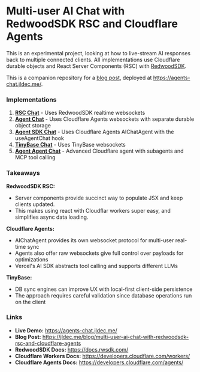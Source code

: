 # Multi-user AI Chat with RedwoodSDK RSC and Cloudflare Agents

This is an experimental project, looking at how to live-stream AI responses back to multiple connected clients. All implementations use Cloudflare durable objects and React Server Components (RSC) with [RedwoodSDK](https://rwsdk.com/).

This is a companion repository for a [blog post](https://jldec.me/blog/multi-user-ai-chat-with-redwoodsdk-rsc-and-cloudflare-agents), deployed at https://agents-chat.jldec.me/.

### Implementations
1. **[RSC Chat](https://agents-chat.jldec.me/chat-rsc)** - Uses RedwoodSDK realtime websockets
2. **[Agent Chat](https://agents-chat.jldec.me/chat-agent)** - Uses Cloudflare Agents websockets with separate durable object storage
3. **[Agent SDK Chat](https://agents-chat.jldec.me/chat-agent-sdk)** - Uses Cloudflare Agents AIChatAgent with the useAgentChat hook
4. **[TinyBase Chat](https://agents-chat.jldec.me/chat-tinybase)** - Uses TinyBase websockets
5. **[Agent Agent Chat](https://agents-chat.jldec.me/chat-agent-agent)** - Advanced Cloudflare agent with subagents and MCP tool calling

### Takeaways

**RedwoodSDK RSC:**
- Server components provide succinct way to populate JSX and keep clients updated.
- This makes using react with Cloudflar workers super easy, and simplifies async data loading.

**Cloudflare Agents:**
- AIChatAgent provides its own websocket protocol for multi-user real-time sync
- Agents also offer raw websockets give full control over payloads for optimizations
- Vercel's AI SDK abstracts tool calling and supports different LLMs

**TinyBase:**
- DB sync engines can improve UX with local-first client-side persistence
- The approach requires careful validation since database operations run on the client

### Links
- **Live Demo:** https://agents-chat.jldec.me/
- **Blog Post:** https://jldec.me/blog/multi-user-ai-chat-with-redwoodsdk-rsc-and-cloudflare-agents
- **RedwoodSDK Docs:** https://docs.rwsdk.com/
- **Cloudflare Workers Docs:** https://developers.cloudflare.com/workers/
- **Cloudflare Agents Docs:** https://developers.cloudflare.com/agents/
